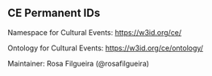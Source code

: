 ## CE Permanent IDs

Namespace for Cultural Events: https://w3id.org/ce/

Ontology for Cultural Events: https://w3id.org/ce/ontology/


Maintainer: Rosa Filgueira (@rosafilgueira) 
